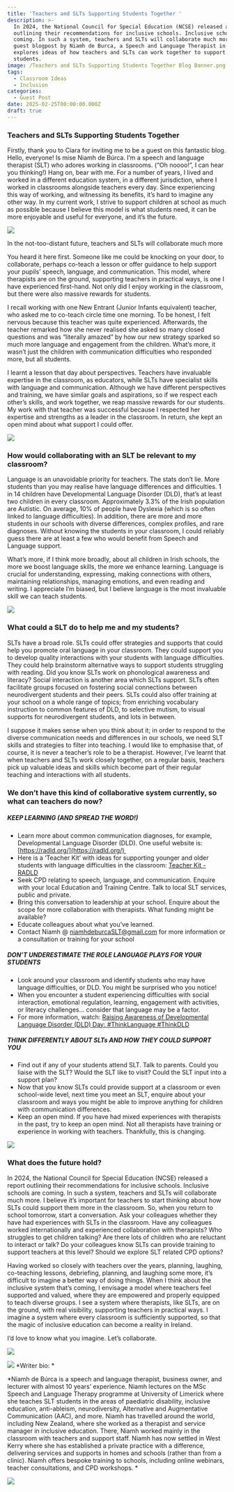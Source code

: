 ```yaml
---
title: 'Teachers and SLTs Supporting Students Together '
description: >-
  In 2024, the National Council for Special Education (NCSE) released a report
  outlining their recommendations for inclusive schools. Inclusive schools are
  coming. In such a system, teachers and SLTs will collaborate much more.   This
  guest blogpost by Niamh de Burca, a Speech and Language Therapist in Ireland,
  explores ideas of how teachers and SLTs can work together to support our
  students.
image: /Teachers and SLTs Supporting Students Together Blog Banner.png
tags:
  - Classroom Ideas
  - Inclusion
categories:
  - Guest Post
date: 2025-02-25T00:00:00.000Z
draft: true
---
```


### Teachers and SLTs Supporting Students Together 

Firstly, thank you to Ciara for inviting me to be a guest on this fantastic blog. Hello, everyone! Is mise Niamh de Búrca. I’m a speech and language therapist (SLT) who adores working in classrooms. (“Oh noooo!”, I can hear you thinking!) Hang on, bear with me. For a number of years, I lived and worked in a different education system, in a different jurisdiction, where I worked in classrooms alongside teachers every day. Since experiencing this way of working, and witnessing its benefits, it’s hard to imagine any other way. In my current work, I strive to support children at school as much as possible because I believe this model is what students need, it can be more enjoyable and useful for everyone, and it’s the future. 

![](/Niamh_de_burca_banner.png)

In the not-too-distant future, teachers and SLTs will collaborate much more 

You heard it here first. Someone like me could be knocking on your door, to collaborate, perhaps co-teach a lesson or offer guidance to help support your pupils’ speech, language, and communication. This model, where therapists are on the ground, supporting teachers in practical ways, is one I have experienced first-hand. Not only did I enjoy working in the classroom, but there were also massive rewards for students. 

I recall working with one New Entrant (Junior Infants equivalent) teacher, who asked me to co-teach circle time one morning. To be honest, I felt nervous because this teacher was quite experienced. Afterwards, the teacher remarked how she never realised she asked so many closed questions and was “literally amazed” by how our new strategy sparked so much more language and engagement from the children. What’s more, it wasn’t just the children with communication difficulties who responded more, but all students. 

I learnt a lesson that day about perspectives. Teachers have invaluable expertise in the classroom, as educators, while SLTs have specialist skills with language and communication. Although we have different perspectives and training, we have similar goals and aspirations, so if we respect each other’s skills, and work together, we reap massive rewards for our students. My work with that teacher was successful because I respected her expertise and strengths as a leader in the classroom. In return, she kept an open mind about what support I could offer.

![](/image3.jpg)

### How would collaborating with an SLT be relevant to my classroom? 

Language is an unavoidable priority for teachers. The stats don’t lie. More students than you may realise have language differences and difficulties. 1 in 14 children have Developmental Language Disorder (DLD), that’s at least two children in every classroom. Approximately 3.3% of the Irish population are Autistic. On average, 10% of people have Dyslexia (which is so often linked to language difficulties). In addition, there are more and more students in our schools with diverse differences, complex profiles, and rare diagnoses. Without knowing the students in your classroom, I could reliably guess there are at least a few who would benefit from Speech and Language support.   

What’s more, if I think more broadly, about all children in Irish schools, the more we boost language skills, the more we enhance learning. Language is crucial for understanding, expressing, making connections with others, maintaining relationships, managing emotions, and even reading and writing. I appreciate I’m biased, but I believe language is the most invaluable skill we can teach students. 

![](/image2.jpg)

### What could a SLT do to help me and my students? 

SLTs have a broad role. SLTs could offer strategies and supports that could help you promote oral language in your classroom. They could support you to develop quality interactions with your students with language difficulties. They could help brainstorm alternative ways to support students struggling with reading. Did you know SLTs work on phonological awareness and literacy? Social interaction is another area which SLTs support. SLTs often facilitate groups focused on fostering social connections between neurodivergent students and their peers. SLTs could also offer training at your school on a whole range of topics; from enriching vocabulary instruction to common features of DLD, to selective mutism, to visual supports for neurodivergent students, and lots in between. 

I suppose it makes sense when you think about it; in order to respond to the diverse communication needs and differences in our schools, we need SLT skills and strategies to filter into teaching. I would like to emphasise that, of course, it is never a teacher’s role to be a therapist. However, I’ve learnt that when teachers and SLTs work closely together, on a regular basis, teachers pick up valuable ideas and skills which become part of their regular teaching and interactions with all students.  

### We don’t have this kind of collaborative system currently, so what can teachers do now? 

##### KEEP LEARNING (AND SPREAD THE WORD!)

* Learn more about common communication diagnoses, for example, Developmental Language Disorder (DLD). One useful website is: [https://radld.org/](https://radld.org/) 
* Here is a ‘Teacher Kit’ with ideas for supporting younger and older students with language difficulties in the classroom: [Teacher Kit - RADLD](https://radld.org/dld-awareness-day/resources-media-ideas/teacher-kit/)
* Seek CPD relating to speech, language, and communication. Enquire with your local Education and Training Centre. Talk to local SLT services, public and private. 
* Bring this conversation to leadership at your school. Enquire about the scope for more collaboration with therapists. What funding might be available? 
* Educate colleagues about what you’ve learned. 
* Contact Niamh @ [niamhdeburcaSLT@gmail.com](mailto:niamhdeburcaSLT@gmail.com) for more information or a consultation or training for your school 

##### DON’T UNDERESTIMATE THE ROLE LANGUAGE PLAYS FOR YOUR STUDENTS

* Look around your classroom and identify students who may have language difficulties, or DLD. You might be surprised who you notice!
* When you encounter a student experiencing difficulties with social interaction, emotional regulation, learning, engagement with activities, or literacy challenges… consider that language may be a factor. 
* For more information, watch: [Raising Awareness of Developmental Language Disorder (DLD) Day: #ThinkLanguage #ThinkDLD](https://www.youtube.com/watch?v=MU1inVSISFo) 

##### THINK DIFFERENTLY ABOUT SLTs AND HOW THEY COULD SUPPORT YOU 

* Find out if any of your students attend SLT. Talk to parents. Could you liaise with the SLT? Would the SLT like to visit? Could the SLT input into a support plan? 
* Now that you know SLTs could provide support at a classroom or even school-wide level, next time you meet an SLT, enquire about your classroom and ways you might be able to improve anything for children with communication differences. 
* Keep an open mind. If you have had mixed experiences with therapists in the past, try to keep an open mind. Not all therapists have training or experience in working with teachers. Thankfully, this is changing.  

![](/image5.jpg)

### What does the future hold? 

In 2024, the National Council for Special Education (NCSE) released a report outlining their recommendations for inclusive schools. Inclusive schools are coming. In such a system, teachers and SLTs will collaborate much more. I believe it’s important for teachers to start thinking about how SLTs could support them more in the classroom. So, when you return to school tomorrow, start a conversation. Ask your colleagues whether they have had experiences with SLTs in the classroom. Have any colleagues worked internationally and experienced collaboration with therapists? Who struggles to get children talking? Are there lots of children who are reluctant to interact or talk? Do your colleagues know SLTs can provide training to support teachers at this level? Should we explore SLT related CPD options? 

Having worked so closely with teachers over the years, planning, laughing, co-teaching lessons, debriefing, planning, and laughing some more, it’s difficult to imagine a better way of doing things. When I think about the inclusive system that’s coming, I envisage a model where teachers feel supported and valued, where they are empowered and properly equipped to teach diverse groups. I see a system where therapists, like SLTs, are on the ground, with real visibility, supporting teachers in practical ways. I imagine a system where every classroom is sufficiently supported, so that the magic of inclusive education can become a reality in Ireland. 

I’d love to know what you imagine. Let’s collaborate. 

![](/image4.jpg)

![](/Niamh_de_Burca_Logo.png)
*Writer bio: *

*Niamh de Búrca is a speech and language therapist, business owner, and lecturer with almost 10 years’ experience. Niamh lectures on the MSc Speech and Language Therapy programme at University of Limerick where she teaches SLT students in the areas of paediatric disability, inclusive education, anti-ableism, neurodiversity, Alternative and Augmentative Communication (AAC), and more. Niamh has travelled around the world, including New Zealand, where she worked as a therapist and service manager in inclusive education. There, Niamh worked mainly in the classroom with teachers and support staff. Niamh has now settled in West Kerry where she has established a private practice with a difference, delivering services and supports in homes and schools (rather than from a clinic). Niamh offers bespoke training to schools, including online webinars, teacher consultations, and CPD workshops. *

![](/Niamh_de_Burca_SLT.png)
